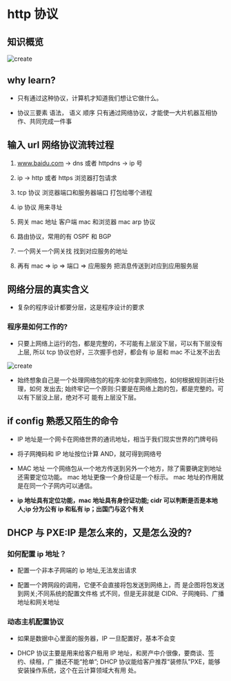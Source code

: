 # http 协议

## 知识概览

![create](/Occam-s-Razor.github.io/netWork.jpg)

## why learn?

- 只有通过这种协议，计算机才知道我们想让它做什么。

* 协议三要素 语法， 语义 顺序 只有通过网络协议，才能使一大片机器互相协作、共同完成一件事

## 输入 url 网络协议流转过程

1. www.baidu.com -> dns 或者 httpdns -> ip 号

2. ip -> http 或者 https 浏览器打包请求

3. tcp 协议 浏览器端口和服务器端口 打包给哪个进程

4. ip 协议 用来寻址

5. 网关 mac 地址 客户端 mac 和浏览器 mac arp 协议

6. 路由协议，常用的有 OSPF 和 BGP

7. 一个网关一个网关找 找到对应服务的地址

8. 再有 mac => ip => 端口 => 应用服务 把消息传送到对应到应用服务层

## 网络分层的真实含义

- 复杂的程序设计都要分层，这是程序设计的要求

### 程序是如何工作的?

- 只要上网络上运行的包，都是完整的，不可能有上层没下层，可以有下层没有上层, 所以 tcp 协议也好，三次握手也好，都会有 ip 层和 mac 不让发不出去

![create](/Occam-s-Razor.github.io/sendBuffer.jpg)

- 始终想象自己是一个处理网络包的程序:如何拿到网络包，如何根据规则进行处理，如何 发出去; 始终牢记一个原则:只要是在网络上跑的包，都是完整的。可以有下层没上层，绝对不可 能有上层没下层。

## if config 熟悉又陌生的命令

- IP 地址是一个网卡在网络世界的通讯地址，相当于我们现实世界的门牌号码

* 将子网掩码和 IP 地址按位计算 AND，就可得到网络号

* MAC 地址 一个网络包从一个地方传送到另外一个地方，除了需要确定到地址还需要定位功能。 mac 地址更像一个身份证是一个标示。 mac 地址的作用就是在同一个子网内可以通信。

* <strong>ip 地址具有定位功能，mac 地址具有身份证功能; cidr 可以判断是否是本地人;ip 分为公有 ip 和私有 ip；出国门与这个有关</strong>

## DHCP 与 PXE:IP 是怎么来的，又是怎么没的?

### 如何配置 ip 地址？

- 配置一个非本子网端的 ip 地址,无法发出请求

* 配置一个跨网段的调用，它便不会直接将包发送到网络上，而 是企图将包发送到网关;不同系统的配置文件格 式不同，但是无非就是 CIDR、子网掩码、广播地址和网关地址

### 动态主机配置协议

- 如果是数据中心里面的服务器，IP 一旦配置好，基本不会变

* DHCP 协议主要是用来给客户租用 IP 地址，和房产中介很像，要商谈、签约、续租，广 播还不能“抢单”; DHCP 协议能给客户推荐“装修队”PXE，能够安装操作系统，这个在云计算领域大有用 处。
